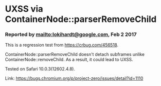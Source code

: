# UXSS via ContainerNode::parserRemoveChild

### Reported by <mailto:lokihardt@google.com>, Feb 2 2017

This is a regression test from https://crbug.com/456518.

ContainerNode::parserRemoveChild doesn't detach subframes unlike ContainerNode::removeChild. As a result, it could lead to UXSS.

Tested on Safari 10.0.3(12602.4.8).

Link: https://bugs.chromium.org/p/project-zero/issues/detail?id=1110
